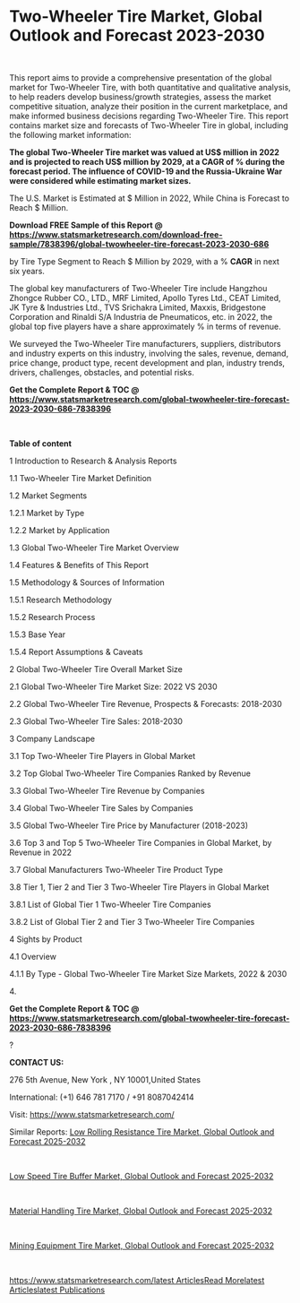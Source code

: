 <h1>Two-Wheeler Tire Market, Global Outlook and Forecast 2023-2030</h1><br/><p>This report aims to provide a comprehensive presentation of the global market for Two-Wheeler Tire, with both quantitative and qualitative analysis, to help readers develop business/growth strategies, assess the market competitive situation, analyze their position in the current marketplace, and make informed business decisions regarding Two-Wheeler Tire. This report contains market size and forecasts of Two-Wheeler Tire in global, including the following market information:</p>
 
 
 
 <p><strong>The global Two-Wheeler Tire market was valued at US$ million in 2022 and is projected to reach US$ million by 2029, at a <strong>CAGR</strong> of % during the forecast period. The influence of COVID-19 and the Russia-Ukraine War were considered while estimating market sizes.</strong></p>
 
 
 
 <p>The U.S. Market is Estimated at $ Million in 2022, While China is Forecast to Reach $ Million.</p>
 
 
 
 <p><strong>Download FREE Sample of this Report @ <a href="https://www.statsmarketresearch.com/download-free-sample/7838396/global-twowheeler-tire-forecast-2023-2030-686">https://www.statsmarketresearch.com/download-free-sample/7838396/global-twowheeler-tire-forecast-2023-2030-686</a></strong></p>
 
 
 
 <p>by Tire Type Segment to Reach $ Million by 2029, with a % <strong>CAGR</strong> in next six years.</p>
 
 
 
 <p>The global key manufacturers of Two-Wheeler Tire include Hangzhou Zhongce Rubber CO., LTD., MRF Limited, Apollo Tyres Ltd., CEAT Limited, JK Tyre & Industries Ltd., TVS Srichakra Limited, Maxxis, Bridgestone Corporation and Rinaldi S/A Industria de Pneumaticos, etc. in 2022, the global top five players have a share approximately % in terms of revenue.</p>
 
 
 
 <p>We surveyed the Two-Wheeler Tire manufacturers, suppliers, distributors and industry experts on this industry, involving the sales, revenue, demand, price change, product type, recent development and plan, industry trends, drivers, challenges, obstacles, and potential risks.</p>
 
 
 
 <div><b>Get the Complete Report & TOC @ <a href="https://www.statsmarketresearch.com/global-twowheeler-tire-forecast-2023-2030-686-7838396">https://www.statsmarketresearch.com/global-twowheeler-tire-forecast-2023-2030-686-7838396</a></b></div>
 
 
 
 <p><br />
 
 <b>Table of content</b></p>
 
 
 
 <p>1 Introduction to Research & Analysis Reports<br />
 
 1.1 Two-Wheeler Tire Market Definition<br />
 
 1.2 Market Segments<br />
 
 1.2.1 Market by Type<br />
 
 1.2.2 Market by Application<br />
 
 1.3 Global Two-Wheeler Tire Market Overview<br />
 
 1.4 Features & Benefits of This Report<br />
 
 1.5 Methodology & Sources of Information<br />
 
 1.5.1 Research Methodology<br />
 
 1.5.2 Research Process<br />
 
 1.5.3 Base Year<br />
 
 1.5.4 Report Assumptions & Caveats<br />
 
 2 Global Two-Wheeler Tire Overall Market Size<br />
 
 2.1 Global Two-Wheeler Tire Market Size: 2022 VS 2030<br />
 
 2.2 Global Two-Wheeler Tire Revenue, Prospects & Forecasts: 2018-2030<br />
 
 2.3 Global Two-Wheeler Tire Sales: 2018-2030<br />
 
 3 Company Landscape<br />
 
 3.1 Top Two-Wheeler Tire Players in Global Market<br />
 
 3.2 Top Global Two-Wheeler Tire Companies Ranked by Revenue<br />
 
 3.3 Global Two-Wheeler Tire Revenue by Companies<br />
 
 3.4 Global Two-Wheeler Tire Sales by Companies<br />
 
 3.5 Global Two-Wheeler Tire Price by Manufacturer (2018-2023)<br />
 
 3.6 Top 3 and Top 5 Two-Wheeler Tire Companies in Global Market, by Revenue in 2022<br />
 
 3.7 Global Manufacturers Two-Wheeler Tire Product Type<br />
 
 3.8 Tier 1, Tier 2 and Tier 3 Two-Wheeler Tire Players in Global Market<br />
 
 3.8.1 List of Global Tier 1 Two-Wheeler Tire Companies<br />
 
 3.8.2 List of Global Tier 2 and Tier 3 Two-Wheeler Tire Companies<br />
 
 4 Sights by Product<br />
 
 4.1 Overview<br />
 
 4.1.1 By Type - Global Two-Wheeler Tire Market Size Markets, 2022 & 2030<br />
 
 4.</p>
 
 
 
 <div><b>Get the Complete Report & TOC @ <a href="https://www.statsmarketresearch.com/global-twowheeler-tire-forecast-2023-2030-686-7838396">https://www.statsmarketresearch.com/global-twowheeler-tire-forecast-2023-2030-686-7838396</a></b></div>
 
 
 
 <p>? </p>
 
 
 
 <p><b>CONTACT US:</b><br />
 
 276 5th Avenue, New York , NY 10001,United States<br />
 
 International: (+1) 646 781 7170 / +91 8087042414<br />
 
 Visit: <a href="https://www.statsmarketresearch.com/">https://www.statsmarketresearch.com/</a><br />
 
 Similar Reports: <a href="https://www.statsmarketresearch.com/global-twowheeler-tire-forecast-2023-2030-686-7838396">Low Rolling Resistance Tire Market, Global Outlook and Forecast 2025-2032</a><br />
 
 <br />
 
 <a href="https://www.statsmarketresearch.com/global-twowheeler-tire-forecast-2023-2030-686-7838396">Low Speed Tire Buffer Market, Global Outlook and Forecast 2025-2032</a><br />
 
 <br />
 
 <a href="https://www.statsmarketresearch.com/global-twowheeler-tire-forecast-2023-2030-686-7838396">Material Handling Tire Market, Global Outlook and Forecast 2025-2032</a><br />
 
 <br />
 
 <a href="https://www.statsmarketresearch.com/global-twowheeler-tire-forecast-2023-2030-686-7838396">Mining Equipment Tire Market, Global Outlook and Forecast 2025-2032</a><br />
 
 <br />
 
 <a href="https://gyeongbokgung.com">https://www.statsmarketresearch.com/</a><a href="https://hallyeomaritime.com">latest Articles</a><a href="https://jingwansa.com">Read More</a><a href="https://nguoiviet.jp/">latest Articles</a><a href="https://www.intelmarketresearch.com/">latest Publications</a></p>
